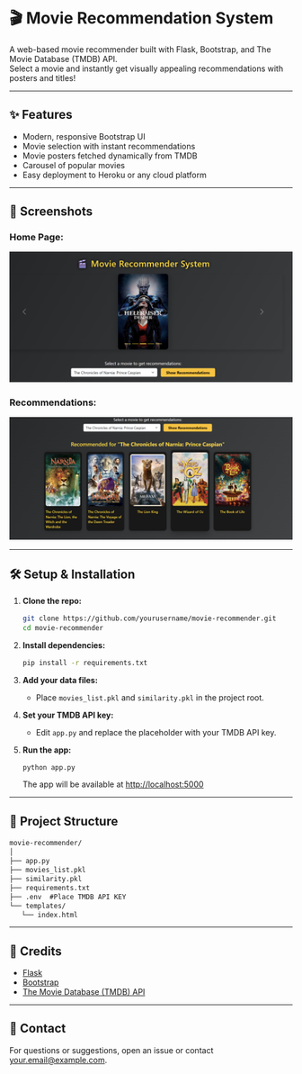# 🎬 Movie Recommendation System

A web-based movie recommender built with Flask, Bootstrap, and The Movie Database (TMDB) API.  
Select a movie and instantly get visually appealing recommendations with posters and titles!

---

## ✨ Features

- Modern, responsive Bootstrap UI  
- Movie selection with instant recommendations  
- Movie posters fetched dynamically from TMDB  
- Carousel of popular movies  
- Easy deployment to Heroku or any cloud platform

---

## 🚀 Screenshots

### Home Page:

![Home Screenshot](screenshots/Home.png)

### Recommendations:

![Recommendation Screenshot](screenshots/recommendation.png)

---

## 🛠️ Setup & Installation

1. **Clone the repo:**

    ```bash
    git clone https://github.com/yourusername/movie-recommender.git
    cd movie-recommender
    ```

2. **Install dependencies:**

    ```bash
    pip install -r requirements.txt
    ```

3. **Add your data files:**

    - Place `movies_list.pkl` and `similarity.pkl` in the project root.

4. **Set your TMDB API key:**

    - Edit `app.py` and replace the placeholder with your TMDB API key.

5. **Run the app:**

    ```bash
    python app.py
    ```

    The app will be available at [http://localhost:5000](http://localhost:5000)

---


## 📂 Project Structure
```
movie-recommender/
│
├── app.py
├── movies_list.pkl
├── similarity.pkl
├── requirements.txt
├── .env  #Place TMDB API KEY
└── templates/
   └── index.html
```

---

## 🙏 Credits

- [Flask](https://flask.palletsprojects.com/)
- [Bootstrap](https://getbootstrap.com/)
- [The Movie Database (TMDB) API](https://www.themoviedb.org/documentation/api)

---

## 📧 Contact

For questions or suggestions, open an issue or contact [your.email@example.com](mailto:your.email@example.com).
